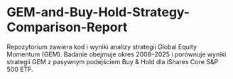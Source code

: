 # GEM-and-Buy-Hold-Strategy-Comparison-Report
Repozytorium zawiera kod i wyniki analizy strategii Global Equity Momentum (GEM). Badanie obejmuje okres 2008–2025 i porównuje wyniki strategii GEM z pasywnym podejściem Buy &amp; Hold dla iShares Core S&amp;P 500 ETF. 
